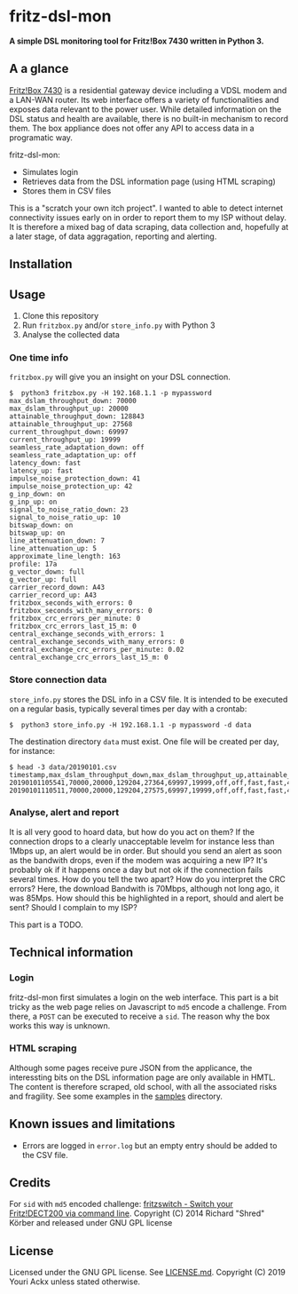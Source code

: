 # fritz-dsl-mon

**A simple DSL monitoring tool for Fritz!Box 7430 written in Python 3.**

## A a glance

[Fritz!Box 7430](https://en.avm.de/products/fritzbox/fritzbox-7430/) is a residential gateway device including a VDSL modem and a LAN-WAN router. Its web interface offers a variety of functionalities and exposes data relevant to the power user.
While detailed information on the DSL status and health are available, there is no built-in mechanism to record them. The box appliance does not offer any API to access data in a programatic way.

fritz-dsl-mon:
* Simulates login
* Retrieves data from the DSL information page (using HTML scraping)
* Stores them in CSV files

This is a "scratch your own itch project". I wanted to able to detect internet connectivity issues early on in order to report them to my ISP without delay. It is therefore a mixed bag of data scraping, data collection and, hopefully at a later stage, of data aggragation, reporting and alerting.

## Installation


## Usage

1. Clone this repository
2. Run `fritzbox.py` and/or `store_info.py` with Python 3
3. Analyse the collected data

### One time info

`fritzbox.py` will give you an insight on your DSL connection.

```
$  python3 fritzbox.py -H 192.168.1.1 -p mypassword
max_dslam_throughput_down: 70000
max_dslam_throughput_up: 20000
attainable_throughput_down: 128843
attainable_throughput_up: 27568
current_throughput_down: 69997
current_throughput_up: 19999
seamless_rate_adaptation_down: off
seamless_rate_adaptation_up: off
latency_down: fast
latency_up: fast
impulse_noise_protection_down: 41
impulse_noise_protection_up: 42
g_inp_down: on
g_inp_up: on
signal_to_noise_ratio_down: 23
signal_to_noise_ratio_up: 10
bitswap_down: on
bitswap_up: on
line_attenuation_down: 7
line_attenuation_up: 5
approximate_line_length: 163
profile: 17a
g_vector_down: full
g_vector_up: full
carrier_record_down: A43
carrier_record_up: A43
fritzbox_seconds_with_errors: 0
fritzbox_seconds_with_many_errors: 0
fritzbox_crc_errors_per_minute: 0
fritzbox_crc_errors_last_15_m: 0
central_exchange_seconds_with_errors: 1
central_exchange_seconds_with_many_errors: 0
central_exchange_crc_errors_per_minute: 0.02
central_exchange_crc_errors_last_15_m: 0
```

### Store connection data

`store_info.py` stores the DSL info in a CSV file.
It is intended to be executed on a regular basis, typically several times per day with a crontab:

``` 
$  python3 store_info.py -H 192.168.1.1 -p mypassword -d data
```

The destination directory `data` must exist. One file will be created per day, for instance:

```
$ head -3 data/20190101.csv
timestamp,max_dslam_throughput_down,max_dslam_throughput_up,attainable_throughput_down,attainable_throughput_up,current_throughput_down,current_throughput_up,seamless_rate_adaptation_down,seamless_rate_adaptation_up,latency_down,latency_up,impulse_noise_protection_down,impulse_noise_protection_up,g_inp_down,g_inp_up,signal_to_noise_ratio_down,signal_to_noise_ratio_up,bitswap_down,bitswap_up,line_attenuation_down,line_attenuation_up,approximate_line_length,profile,g_vector_down,g_vector_up,carrier_record_down,carrier_record_up,fritzbox_seconds_with_errors,fritzbox_seconds_with_many_errors,fritzbox_crc_errors_per_minute,fritzbox_crc_errors_last_15_m,central_exchange_seconds_with_errors,central_exchange_seconds_with_many_errors,central_exchange_crc_errors_per_minute,central_exchange_crc_errors_last_15_m
20190101105541,70000,20000,129204,27364,69997,19999,off,off,fast,fast,41,42,on,on,23,10,on,on,7,5,163,17a,full,full,A43,A43,0,0,0,0,1,0,0.02,0
20190101110511,70000,20000,129204,27575,69997,19999,off,off,fast,fast,41,42,on,on,23,10,on,on,7,5,163,17a,full,full,A43,A43,0,0,0,0,1,0,0.02,0
```

### Analyse, alert and report

It is all very good to hoard data, but how do you act on them? If the connection drops to a clearly unacceptable levelm for instance less than 1Mbps up, an alert would be in order. But should you send an alert as soon as the bandwith drops, even if the modem was acquiring a new IP? It's probably ok if it happens once a day but not ok if the connection fails several times. How do you tell the two apart? How do you interpret the CRC errors? Here, the download Bandwith is 70Mbps, although not long ago, it was 85Mps. How should this be highlighted in a report, should and alert be sent? Should I complain to my ISP?

This part is a TODO.

## Technical information

### Login

fritz-dsl-mon first simulates a login on the web interface. This part is a bit tricky as the web page relies on Javascript to `md5` encode a challenge. From there, a `POST` can be executed to receive a `sid`. The reason why the box works this way is unknown.

### HTML scraping

Although some pages receive pure JSON from the applicance, the interessting bits on the DSL information page are only available in HMTL. The content is therefore scraped, old school, with all the associated risks and fragility. See some examples in the [samples](/samples) directory.

## Known issues and limitations

* Errors are logged in `error.log` but an empty entry should be added to the CSV file.

## Credits

For `sid` with `md5` encoded challenge:
[fritzswitch - Switch your Fritz!DECT200 via command line](https://github.com/shred/fritzswitch).  Copyright (C) 2014 Richard "Shred" Körber and released under GNU GPL license

## License

Licensed under the GNU GPL license. See [LICENSE.md](LICENSE.txt).
Copyright (C) 2019 Youri Ackx unless stated otherwise.

